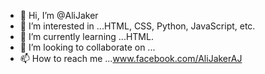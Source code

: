 - 👋 Hi, I’m @AliJaker
- 👀 I’m interested in ...HTML, CSS, Python, JavaScript, etc.
- 🌱 I’m currently learning ...HTML.
- 💞️ I’m looking to collaborate on ...
- 📫 How to reach me ...www.facebook.com/AliJakerAJ

<!---
AliJaker/AliJaker is a ✨ special ✨ repository because its `README.md` (this file) appears on your GitHub profile.
You can click the Preview link to take a look at your changes.
--->

